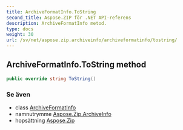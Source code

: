 ```yaml
---
title: ArchiveFormatInfo.ToString
second_title: Aspose.ZIP för .NET API-referens
description: ArchiveFormatInfo metod. 
type: docs
weight: 30
url: /sv/net/aspose.zip.archiveinfo/archiveformatinfo/tostring/
---
```

## ArchiveFormatInfo.ToString method

```csharp
public override string ToString()
```

### Se även

* class [ArchiveFormatInfo](../)
* namnutrymme [Aspose.Zip.ArchiveInfo](../../archiveformatinfo/)
* hopsättning [Aspose.Zip](../../../)


